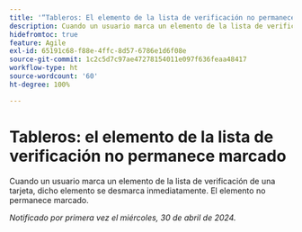 ```yaml
---
title: '“Tableros: El elemento de la lista de verificación no permanece marcado”'
description: Cuando un usuario marca un elemento de la lista de verificación de una tarjeta, dicho elemento se desmarca inmediatamente. El elemento no permanece marcado.
hidefromtoc: true
feature: Agile
exl-id: 65191c68-f88e-4ffc-8d57-6786e1d6f08e
source-git-commit: 1c2c5d7c97ae47278154011e097f636feaa48417
workflow-type: ht
source-wordcount: '60'
ht-degree: 100%

---
```


# Tableros: el elemento de la lista de verificación no permanece marcado

Cuando un usuario marca un elemento de la lista de verificación de una tarjeta, dicho elemento se desmarca inmediatamente. El elemento no permanece marcado.

_Notificado por primera vez el miércoles, 30 de abril de 2024._
